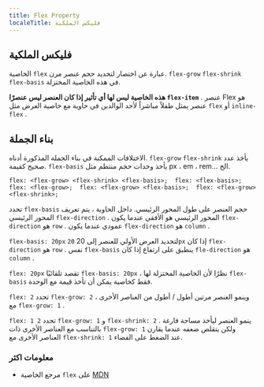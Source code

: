 ```yaml
---
title: Flex Property
localeTitle: فليكس الملكية
---
```

## فليكس الملكية

الخاصية `flex` عبارة عن اختصار لتحديد حجم عنصر مرن. `flex-grow` `flex-shrink` `flex-basis` في هذه الخاصية المختزلة.

**هذه الخاصية ليس لها أي تأثير إذا كان العنصر ليس عنصرًا `flex-item`** . عنصر Flex هو عنصر يمثل طفلاً مباشراً لأحد الوالدين في حاوية مع خاصية العرض مثل `flex` أو `inline-flex` .

## بناء الجملة

الاختلافات الممكنة في بناء الجملة المذكورة أدناه. `flex-grow` `flex-shrink` يأخذ عدد صحيح كقيمة. `flex-basis` يأخذ وحدات حجم منتظم مثل px ، em ، rem… الخ.

 `flex: <flex-grow> <flex-shrink> <flex-basis>; 
 flex: <flex-basis>; 
 flex: <flex-grow>; 
 flex: <flex-grow> <flex-basis>; 
 flex: <flex-grow> <flex-shrink>; 
` 

تحدد `flex-basis` حجم العنصر على طول المحور الرئيسي. داخل الحاوية ، يتم تعريف المحور الرئيسي `flex-direction` . المحور الرئيسي هو الأفقي عندما يكون `flex-direction` هو `row` . عمودي عندما يكون `flex-direction` هو `column` .

`flex-basis: 20px` لتحديد العرض الأولي للعنصر إلى 20 `20px` إذا كان `flex-direction` هو `row` . نفس `flex-basis` ينطبق على ارتفاع إذا كان `fle-direction` هو `column` .

`flex: 20px` تقصد تلقائيًا `flex-basis: 20px` ، نظرًا لأن الخاصية المختزلة لها `flex-basis` فقط كخاصية يمكن أن تأخذ قيمة مع الوحدة.

`flex: 2` تحدد `flex-grow: 2` ، وينمو العنصر مرتين أطول / أطول من العناصر الأخرى مع `flex-grow: 1` .

`flex: 1 2` تحدد `flex-grow: 1` و `flex-shrink: 2` . ينمو العنصر ليأخذ مساحة فارغة بالتناسب مع العناصر الأخرى ذات `flex-grow: 1` ولكن يتقلص ضعفه عندما يقارن العناصر الأخرى مع `flex-shrink: 1` عند الضغط على الفضاء.

### معلومات اكثر

*   مرجع الخاصية `flex` على [MDN](https://developer.mozilla.org/en-US/docs/Web/CSS/flex)